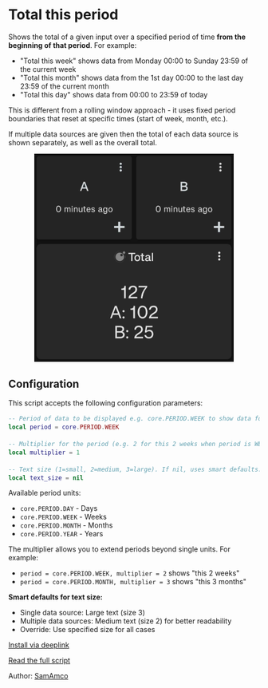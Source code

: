 # Total this period

Shows the total of a given input over a specified period of time **from the beginning of that period**. For example:
- "Total this week" shows data from Monday 00:00 to Sunday 23:59 of the current week
- "Total this month" shows data from the 1st day 00:00 to the last day 23:59 of the current month
- "Total this day" shows data from 00:00 to 23:59 of today

This is different from a rolling window approach - it uses fixed period boundaries that reset at specific times (start of week, month, etc.).

If multiple data sources are given then the total of each data source is shown separately, as well as the overall total.

<div style="text-align: center;">
    <img src="image.jpg" alt="Total this period" style="width: 400px; height: auto;">
</div>

## Configuration

This script accepts the following configuration parameters:

```lua
-- Period of data to be displayed e.g. core.PERIOD.WEEK to show data for this week
local period = core.PERIOD.WEEK

-- Multiplier for the period (e.g. 2 for this 2 weeks when period is WEEK)
local multiplier = 1

-- Text size (1=small, 2=medium, 3=large). If nil, uses smart defaults.
local text_size = nil
```

Available period units:
- `core.PERIOD.DAY` - Days
- `core.PERIOD.WEEK` - Weeks  
- `core.PERIOD.MONTH` - Months
- `core.PERIOD.YEAR` - Years

The multiplier allows you to extend periods beyond single units. For example:
- `period = core.PERIOD.WEEK, multiplier = 2` shows "this 2 weeks"
- `period = core.PERIOD.MONTH, multiplier = 3` shows "this 3 months"

**Smart defaults for text size:**
- Single data source: Large text (size 3)
- Multiple data sources: Medium text (size 2) for better readability
- Override: Use specified size for all cases

[Install via deeplink](trackandgraph://lua_inject_url?url=https://raw.githubusercontent.com/SamAmco/track-and-graph/refs/heads/master/docs/docs/lua/community/text/total-this-period/script.lua)

[Read the full script](./script.lua)

Author: [SamAmco](https://github.com/SamAmco)
